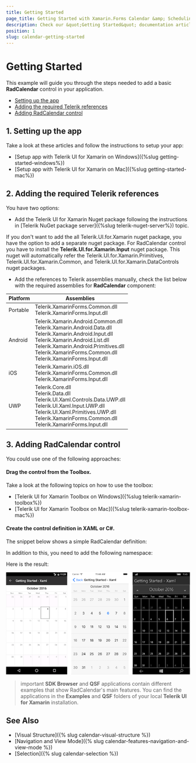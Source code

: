 ```yaml
---
title: Getting Started
page_title: Getting Started with Xamarin.Forms Calendar &amp; Scheduling Control
description: Check our &quot;Getting Started&quot; documentation article for Telerik Calendar for Xamarin control.
position: 1
slug: calendar-getting-started
---
```


# Getting Started
   
This example will guide you through the steps needed to add a basic **RadCalendar** control in your application.

* [Setting up the app](#1-setting-up-the-app)
* [Adding the required Telerik references](#2-adding-the-required-telerik-references)
* [Adding RadCalendar control](#3-adding-radcalendar-control)

## 1. Setting up the app

Take a look at these articles and follow the instructions to setup your app:

- [Setup app with Telerik UI for Xamarin on Windows]({%slug getting-started-windows%})
- [Setup app with Telerik UI for Xamarin on Mac]({%slug getting-started-mac%})

## 2. Adding the required Telerik references

You have two options:

* Add the Telerik UI for Xamarin Nuget package following the instructions in [Telerik NuGet package server]({%slug telerik-nuget-server%}) topic.

If you don't want to add the all Telerik.UI.for.Xamarin nuget package, you have the option to add a separate nuget package. For RadCalendar control you have to install the **Telerik.UI.for.Xamarin.Input** nuget package. This nuget will automatically refer the Telerik.UI.for.Xamarin.Primitives, Telerik.UI.for.Xamarin.Common, and Telerik.UI.for.Xamarin.DataControls nuget packages.

* Add the references to Telerik assemblies manually, check the list below with the required assemblies for **RadCalendar** component:

| Platform          | Assemblies |
| ----------------- | ---------- |
| Portable          | Telerik.XamarinForms.Common.dll<br/>Telerik.XamarinForms.Input.dll |
| Android           | Telerik.Xamarin.Android.Common.dll<br/>Telerik.Xamarin.Android.Data.dll<br/> Telerik.Xamarin.Android.Input.dll<br/>Telerik.Xamarin.Android.List.dll<br/> Telerik.Xamarin.Android.Primitives.dll<br/>Telerik.XamarinForms.Common.dll<br/>Telerik.XamarinForms.Input.dll |
| iOS               | Telerik.Xamarin.iOS.dll<br/>Telerik.XamarinForms.Common.dll<br/>Telerik.XamarinForms.Input.dll |
| UWP               | Telerik.Core.dll<br/>Telerik.Data.dll<br/>Telerik.UI.Xaml.Controls.Data.UWP.dll <br/>Telerik.UI.Xaml.Input.UWP.dll <br/>Telerik.UI.Xaml.Primitives.UWP.dll <br/>Telerik.XamarinForms.Common.dll <br/>Telerik.XamarinForms.Input.dll |

## 3. Adding RadCalendar control

You could use one of the following approaches:

#### Drag the control from the Toolbox. 

Take a look at the following topics on how to use the toolbox:

* [Telerik UI for Xamarin Toolbox on Windows]({%slug telerik-xamarin-toolbox%})
* [Telerik UI for Xamarin Toolbox on Mac]({%slug telerik-xamarin-toolbox-mac%})
	
#### Create the control definition in XAML or C#.

The snippet below shows a simple RadCalendar definition:

<snippet id='calendar-gettingstarted-xaml'/>
<snippet id='calendar-gettingstarted-csharp'/>

In addition to this, you need to add the following namespace:

<snippet id='xmlns-telerikinput'/>
<snippet id='ns-telerikinput'/>

Here is the result:

![Basic RadCalendar Example](images/calendar-gettingstarted.png "Basic RadCalendar")

>important **SDK Browser** and **QSF** applications contain different examples that show RadCalendar's main features. You can find the applications in the **Examples** and **QSF** folders of your local **Telerik UI for Xamarin** installation.

## See Also

- [Visual Structure]({% slug calendar-visual-structure %})
- [Navigation and View Mode]({% slug calendar-features-navigation-and-view-mode %})
- [Selection]({% slug calendar-selection %})